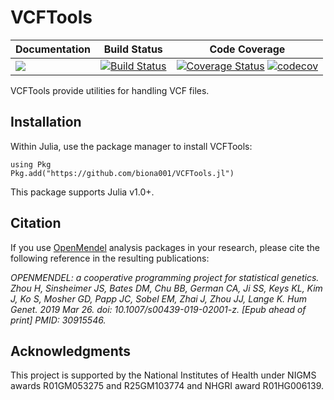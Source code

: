 # VCFTools

| **Documentation** | **Build Status** | **Code Coverage**  |
|-------------------|------------------|--------------------|
| [![](https://img.shields.io/badge/docs-latest-blue.svg)](https://biona001.github.io/VCFTools.jl/latest) | [![Build Status](https://travis-ci.org/biona001/VCFTools.jl.svg?branch=master)](https://travis-ci.org/biona001/VCFTools.jl) | [![Coverage Status](https://coveralls.io/repos/github/biona001/VCFTools.jl/badge.svg?branch=master)](https://coveralls.io/github/biona001/VCFTools.jl?branch=master) [![codecov](https://codecov.io/gh/biona001/VCFTools.jl/branch/master/graph/badge.svg)](https://codecov.io/gh/OpenMendel/VCFTools.jl) |

VCFTools provide utilities for handling VCF files.

## Installation

Within Julia, use the package manager to install VCFTools:

    using Pkg
    Pkg.add("https://github.com/biona001/VCFTools.jl")

This package supports Julia v1.0+.

## Citation

If you use [OpenMendel](https://openmendel.github.io) analysis packages in your research, please cite the following reference in the resulting publications:

*OPENMENDEL: a cooperative programming project for statistical genetics. Zhou H, Sinsheimer JS, Bates DM, Chu BB, German CA, Ji SS, Keys KL, Kim J, Ko S, Mosher GD, Papp JC, Sobel EM, Zhai J, Zhou JJ, Lange K. Hum Genet. 2019 Mar 26. doi: 10.1007/s00439-019-02001-z. [Epub ahead of print] PMID: 30915546.*

<!--- ## Contributing
We welcome contributions to this Open Source project. To contribute, follow this procedure ... --->

## Acknowledgments

This project is supported by the National Institutes of Health under NIGMS awards R01GM053275 and R25GM103774 and NHGRI award R01HG006139.
